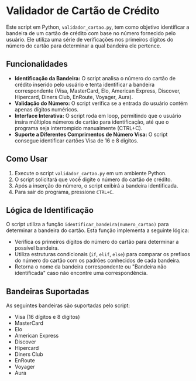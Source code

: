 # Validador de Cartão de Crédito

Este script em Python, `validador_cartao.py`, tem como objetivo identificar a bandeira de um cartão de crédito com base no número fornecido pelo usuário. Ele utiliza uma série de verificações nos primeiros dígitos do número do cartão para determinar a qual bandeira ele pertence.

## Funcionalidades

-   **Identificação da Bandeira:** O script analisa o número do cartão de crédito inserido pelo usuário e tenta identificar a bandeira correspondente (Visa, MasterCard, Elo, American Express, Discover, Hipercard, Diners Club, EnRoute, Voyager, Aura).
-   **Validação do Número:** O script verifica se a entrada do usuário contém apenas dígitos numéricos.
-   **Interface Interativa:** O script roda em loop, permitindo que o usuário insira múltiplos números de cartão para identificação, até que o programa seja interrompido manualmente (CTRL+C).
-   **Suporte a Diferentes Comprimentos de Número Visa:** O script consegue identificar cartões Visa de 16 e 8 dígitos.

## Como Usar

1.  Execute o script `validador_cartao.py` em um ambiente Python.
2.  O script solicitará que você digite o número do cartão de crédito.
3.  Após a inserção do número, o script exibirá a bandeira identificada.
4.  Para sair do programa, pressione `CTRL+C`.

## Lógica de Identificação

O script utiliza a função `identificar_bandeira(numero_cartao)` para determinar a bandeira do cartão. Esta função implementa a seguinte lógica:

-   Verifica os primeiros dígitos do número do cartão para determinar a possível bandeira.
-   Utiliza estruturas condicionais (`if`, `elif`, `else`) para comparar os prefixos do número do cartão com os padrões conhecidos de cada bandeira.
-   Retorna o nome da bandeira correspondente ou "Bandeira não identificada" caso não encontre uma correspondência.

## Bandeiras Suportadas

As seguintes bandeiras são suportadas pelo script:

-   Visa (16 dígitos e 8 dígitos)
-   MasterCard
-   Elo
-   American Express
-   Discover
-   Hipercard
-   Diners Club
-   EnRoute
-   Voyager
-   Aura

